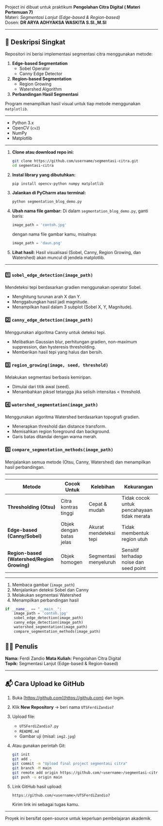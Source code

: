 Project ini dibuat untuk praktikum **Pengolahan Citra Digital ( Materi Pertemuan 7)**  
Materi: *Segmentasi Lanjut (Edge-based & Region-based)*  
Dosen: **DR ARYA ADHYAKSA WASKITA S.SI.,M.SI**  

---

## 📌 Deskripsi Singkat

Repositori ini berisi implementasi segmentasi citra menggunakan metode:
1. **Edge-based Segmentation**
   - Sobel Operator  
   - Canny Edge Detector
2. **Region-based Segmentation**
   - Region Growing  
   - Watershed Algorithm
3. **Perbandingan Hasil Segmentasi**

Program menampilkan hasil visual untuk tiap metode menggunakan `matplotlib`.

---

- Python 3.x  
- OpenCV (`cv2`)  
- NumPy  
- Matplotlib  

---

1. **Clone atau download repo ini:**
   ```bash
   git clone https://github.com/username/segmentasi-citra.git
   cd segmentasi-citra
   ```

2. **Instal library yang dibutuhkan:**
   ```bash
   pip install opencv-python numpy matplotlib
   ```

3. **Jalankan di PyCharm atau terminal:**
   ```bash
   python segmentation_blog_demo.py
   ```

4. **Ubah nama file gambar:**
   Di dalam `segmentation_blog_demo.py`, ganti baris:
   ```python
   image_path = 'contoh.jpg'
   ```
   dengan nama file gambar kamu, misalnya:
   ```python
   image_path = 'daun.png'
   ```

5. **Lihat hasil:**
   Hasil visualisasi (Sobel, Canny, Region Growing, dan Watershed) akan muncul di jendela matplotlib.

---


### 1️⃣ `sobel_edge_detection(image_path)`
Mendeteksi tepi berdasarkan gradien menggunakan operator Sobel.  
- Menghitung turunan arah X dan Y.  
- Menggabungkan hasil jadi magnitude.  
- Menampilkan hasil dalam 3 subplot (Sobel X, Y, Magnitude).

### 2️⃣ `canny_edge_detection(image_path)`
Menggunakan algoritma Canny untuk deteksi tepi.  
- Melibatkan Gaussian blur, perhitungan gradien, non-maximum suppression, dan hysteresis thresholding.  
- Memberikan hasil tepi yang halus dan bersih.

### 3️⃣ `region_growing(image, seed, threshold)`
Melakukan segmentasi berbasis kemiripan.  
- Dimulai dari titik awal (seed).  
- Menambahkan piksel tetangga jika selisih intensitas < threshold.

### 4️⃣ `watershed_segmentation(image_path)`
Menggunakan algoritma Watershed berdasarkan topografi gradien.  
- Menerapkan threshold dan distance transform.  
- Memisahkan region foreground dan background.  
- Garis batas ditandai dengan warna merah.

### 5️⃣ `compare_segmentation_methods(image_path)`
Menjalankan semua metode (Otsu, Canny, Watershed) dan menampilkan hasil perbandingan.

---

| Metode | Cocok Untuk | Kelebihan | Kekurangan |
|---------|--------------|------------|-------------|
| **Thresholding (Otsu)** | Citra kontras tinggi | Cepat & mudah | Tidak cocok untuk pencahayaan tidak merata |
| **Edge-based (Canny/Sobel)** | Objek dengan batas jelas | Akurat mendeteksi tepi | Tidak membentuk region utuh |
| **Region-based (Watershed/Region Growing)** | Objek homogen | Segmentasi menyeluruh | Sensitif terhadap noise dan seed point |

---

1. Membaca gambar (`image_path`)
2. Menjalankan deteksi Sobel dan Canny
3. Melakukan segmentasi Watershed
4. Menampilkan perbandingan hasil

```python
if __name__ == "__main__":
    image_path = 'contoh.jpg'
    sobel_edge_detection(image_path)
    canny_edge_detection(image_path)
    watershed_segmentation(image_path)
    compare_segmentation_methods(image_path)
```

## 👨‍💻 Penulis
**Nama:** Ferdi Zandio
**Mata Kuliah:** Pengolahan Citra Digital  
**Topik:** Segmentasi Lanjut (Edge-based & Region-based)

---

## 📬 Cara Upload ke GitHub

1. Buka [https://github.com](https://github.com) dan login.
2. Klik **New Repository** → beri nama `UTSFerdiZandio7`
3. Upload file:
   - `UTSFerdiZandio7.py`
   - `README.md`
   - Gambar uji (misal: `img2.jpg`)
4. Atau gunakan perintah Git:
   ```bash
   git init
   git add .
   git commit -m "Upload final project segmentasi citra"
   git branch -M main
   git remote add origin https://github.com/<username>/segmentasi-citra.git
   git push -u origin main
   ```

5. Link GitHub hasil upload:
   ```
   https://github.com/<username>/UTSFerdiZandio7
   ```
   Kirim link ini sebagai tugas kamu.

---

Proyek ini bersifat open-source untuk keperluan pembelajaran akademik.
